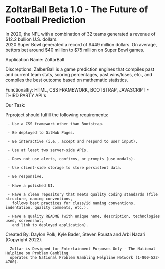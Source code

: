 # ZoltarBall Beta 1.0 - The Future of Football Prediction


In 2020, the NFL with a combination of 32 teams generated a revenue of $12.2 bullion U.S. dollars.  
2020 Super Bowl generated a record of $449 million dollars. On average, bettors bet around 
$40 million to $75 million on Super Bowl games.

Application Name: ZoltarBall

Discreptions: ZalberBall is a game prediction engines that compiles past and current team stats, scoring 
percentages, past wins/loses, etc., and compiles the best outcome based on mathematic statistics.  

Functionaltiy: HTML, CSS FRAMEWORK, BOOTSTRAP, JAVASCRIPT - THIRD PARTY API's 


Our Task:

Prproject should fulfill the following requirements:

     - Use a CSS framework other than Bootstrap.

     - Be deployed to GitHub Pages.

     - Be interactive (i.e., accept and respond to user input).

     - Use at least two server-side APIs.

     - Does not use alerts, confirms, or prompts (use modals).

     - Use client-side storage to store persistent data.

     - Be responsive.

     - Have a polished UI.

     - Have a clean repository that meets quality coding standards (file structure, naming conventions, 
       follows best practices for class/id naming conventions, indentation, quality comments, etc.).

     - Have a quality README (with unique name, description, technologies used, screenshot, 
       and link to deployed application).


Created By: Daylon Polk, Kyle Bader, Steven Rousta and Arbi Nazari (Copyright 2022).

      Zoltar is Designed for Entertainment Purposes Only - The National Helpline on Problem Gambling 
      operates the National Problem Gambling Helpline Network (1-800-522-4700).

